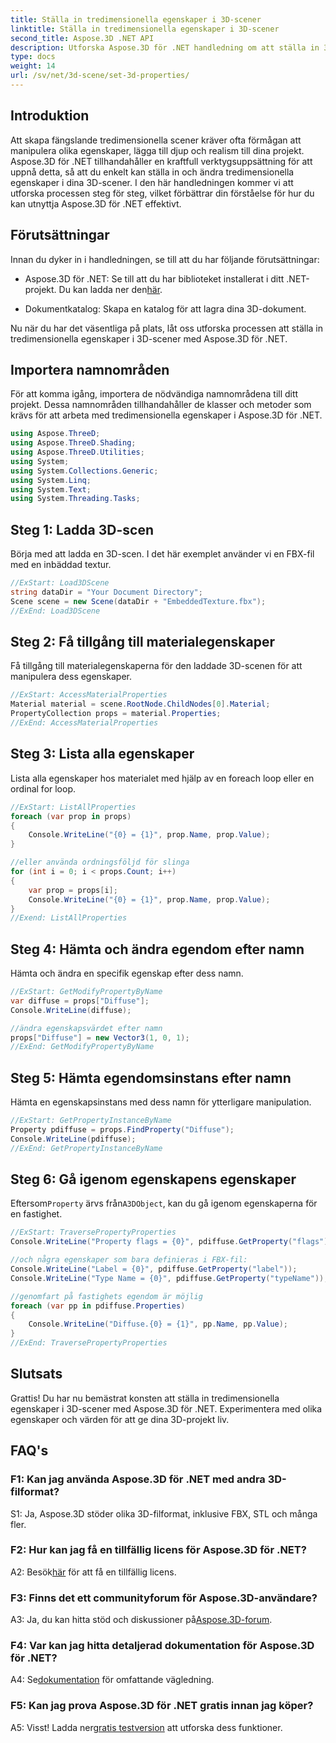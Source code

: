 ```yaml
---
title: Ställa in tredimensionella egenskaper i 3D-scener
linktitle: Ställa in tredimensionella egenskaper i 3D-scener
second_title: Aspose.3D .NET API
description: Utforska Aspose.3D för .NET handledning om att ställa in 3D-egenskaper. Lär dig steg för steg med kodexempel. Öka dina färdigheter i manipulation av 3D-scener.
type: docs
weight: 14
url: /sv/net/3d-scene/set-3d-properties/
---
```

## Introduktion

Att skapa fängslande tredimensionella scener kräver ofta förmågan att manipulera olika egenskaper, lägga till djup och realism till dina projekt. Aspose.3D för .NET tillhandahåller en kraftfull verktygsuppsättning för att uppnå detta, så att du enkelt kan ställa in och ändra tredimensionella egenskaper i dina 3D-scener. I den här handledningen kommer vi att utforska processen steg för steg, vilket förbättrar din förståelse för hur du kan utnyttja Aspose.3D för .NET effektivt.

## Förutsättningar

Innan du dyker in i handledningen, se till att du har följande förutsättningar:

-  Aspose.3D för .NET: Se till att du har biblioteket installerat i ditt .NET-projekt. Du kan ladda ner den[här](https://releases.aspose.com/3d/net/).

- Dokumentkatalog: Skapa en katalog för att lagra dina 3D-dokument.

Nu när du har det väsentliga på plats, låt oss utforska processen att ställa in tredimensionella egenskaper i 3D-scener med Aspose.3D för .NET.

## Importera namnområden

För att komma igång, importera de nödvändiga namnområdena till ditt projekt. Dessa namnområden tillhandahåller de klasser och metoder som krävs för att arbeta med tredimensionella egenskaper i Aspose.3D för .NET.

```csharp
using Aspose.ThreeD;
using Aspose.ThreeD.Shading;
using Aspose.ThreeD.Utilities;
using System;
using System.Collections.Generic;
using System.Linq;
using System.Text;
using System.Threading.Tasks;
```

## Steg 1: Ladda 3D-scen

Börja med att ladda en 3D-scen. I det här exemplet använder vi en FBX-fil med en inbäddad textur.

```csharp
//ExStart: Load3DScene
string dataDir = "Your Document Directory";
Scene scene = new Scene(dataDir + "EmbeddedTexture.fbx");
//ExEnd: Load3DScene
```

## Steg 2: Få tillgång till materialegenskaper

Få tillgång till materialegenskaperna för den laddade 3D-scenen för att manipulera dess egenskaper.

```csharp
//ExStart: AccessMaterialProperties
Material material = scene.RootNode.ChildNodes[0].Material;
PropertyCollection props = material.Properties;
//ExEnd: AccessMaterialProperties
```

## Steg 3: Lista alla egenskaper

Lista alla egenskaper hos materialet med hjälp av en foreach loop eller en ordinal for loop.

```csharp
//ExStart: ListAllProperties
foreach (var prop in props)
{
    Console.WriteLine("{0} = {1}", prop.Name, prop.Value);
}

//eller använda ordningsföljd för slinga
for (int i = 0; i < props.Count; i++)
{
    var prop = props[i];
    Console.WriteLine("{0} = {1}", prop.Name, prop.Value);
}
//Exend: ListAllProperties
```

## Steg 4: Hämta och ändra egendom efter namn

Hämta och ändra en specifik egenskap efter dess namn.

```csharp
//ExStart: GetModifyPropertyByName
var diffuse = props["Diffuse"];
Console.WriteLine(diffuse);

//ändra egenskapsvärdet efter namn
props["Diffuse"] = new Vector3(1, 0, 1);
//ExEnd: GetModifyPropertyByName
```

## Steg 5: Hämta egendomsinstans efter namn

Hämta en egenskapsinstans med dess namn för ytterligare manipulation.

```csharp
//ExStart: GetPropertyInstanceByName
Property pdiffuse = props.FindProperty("Diffuse");
Console.WriteLine(pdiffuse);
//ExEnd: GetPropertyInstanceByName
```

## Steg 6: Gå igenom egenskapens egenskaper

 Eftersom`Property` ärvs från`A3DObject`, kan du gå igenom egenskaperna för en fastighet.

```csharp
//ExStart: TraversePropertyProperties
Console.WriteLine("Property flags = {0}", pdiffuse.GetProperty("flags"));

//och några egenskaper som bara definieras i FBX-fil:
Console.WriteLine("Label = {0}", pdiffuse.GetProperty("label"));
Console.WriteLine("Type Name = {0}", pdiffuse.GetProperty("typeName"));

//genomfart på fastighets egendom är möjlig
foreach (var pp in pdiffuse.Properties)
{
    Console.WriteLine("Diffuse.{0} = {1}", pp.Name, pp.Value);
}
//ExEnd: TraversePropertyProperties
```

## Slutsats

Grattis! Du har nu bemästrat konsten att ställa in tredimensionella egenskaper i 3D-scener med Aspose.3D för .NET. Experimentera med olika egenskaper och värden för att ge dina 3D-projekt liv.

## FAQ's

### F1: Kan jag använda Aspose.3D för .NET med andra 3D-filformat?

S1: Ja, Aspose.3D stöder olika 3D-filformat, inklusive FBX, STL och många fler.

### F2: Hur kan jag få en tillfällig licens för Aspose.3D för .NET?

 A2: Besök[här](https://purchase.aspose.com/temporary-license/) för att få en tillfällig licens.

### F3: Finns det ett communityforum för Aspose.3D-användare?

 A3: Ja, du kan hitta stöd och diskussioner på[Aspose.3D-forum](https://forum.aspose.com/c/3d/18).

### F4: Var kan jag hitta detaljerad dokumentation för Aspose.3D för .NET?

 A4: Se[dokumentation](https://reference.aspose.com/3d/net/) för omfattande vägledning.

### F5: Kan jag prova Aspose.3D för .NET gratis innan jag köper?

 A5: Visst! Ladda ner[gratis testversion](https://releases.aspose.com/) att utforska dess funktioner.
